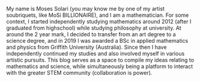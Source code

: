 My name is Moses Solari (you may know me by one of my artist soubriquets, like MoSi BILLIONAIRE), and I am a mathematician.
For some context, I started independently studying mathematics around 2012 (after I graduated from highschool) while studying philosophy at university. 
At around the 2 year mark, I decided to transfer from an art degree to a science degree, and in 2019 I was awarded a BSc in applied mathematics and physics from Griffith University (Australia).
Since then I have independently continued my studies and also involved myself in various artistic pursuits.
This blog serves as a space to compile my ideas relating to mathematics and science, while simultaneously being a platform to interact with the greater STEM community (collaboration is power). 
